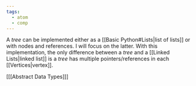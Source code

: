 ```yaml
---
tags:
  - atom
  - comp
---
```

A *tree* can be implemented either as a [[Basic Python#Lists|list of lists]] or with nodes and references. I will focus on the latter. With this implementation, the only difference between a *tree* and a [[Linked Lists|linked list]] is a *tree* has multiple pointers/references in each [[Vertices|vertex]]. 

\[[[Abstract Data Types]]\]